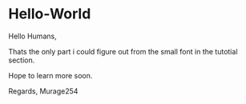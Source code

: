 # Hello-World

Hello Humans,

Thats the only part i could figure out from the small font in the tutotial section.

Hope to learn more soon.

Regards,
Murage254
